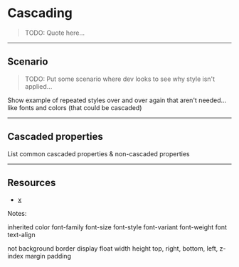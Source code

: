# Cascading
<!-- .slide: data-state="backEndBrian juniorJacob InProgress" -->

> TODO: Quote here...

------

## Scenario
<!-- .slide: data-state="backEndBrian juniorJacob InProgress" -->

> TODO: Put some scenario where dev looks to see why style isn't applied...

Show example of repeated styles over and over again that aren't needed... like fonts and colors (that could be cascaded)

------

## Cascaded properties
<!-- .slide: data-state="backEndBrian juniorJacob InProgress" -->

List common cascaded properties & non-cascaded properties

------

## Resources
<!-- .slide: data-state="backEndBrian juniorJacob midLevelMelissa InProgress" -->

* [x](#)

Notes:

inherited
color
font-family
font-size
font-style
font-variant
font-weight
font
text-align

not
background
border
display
float
width
height
top, right, bottom, left, z-index
margin
padding
